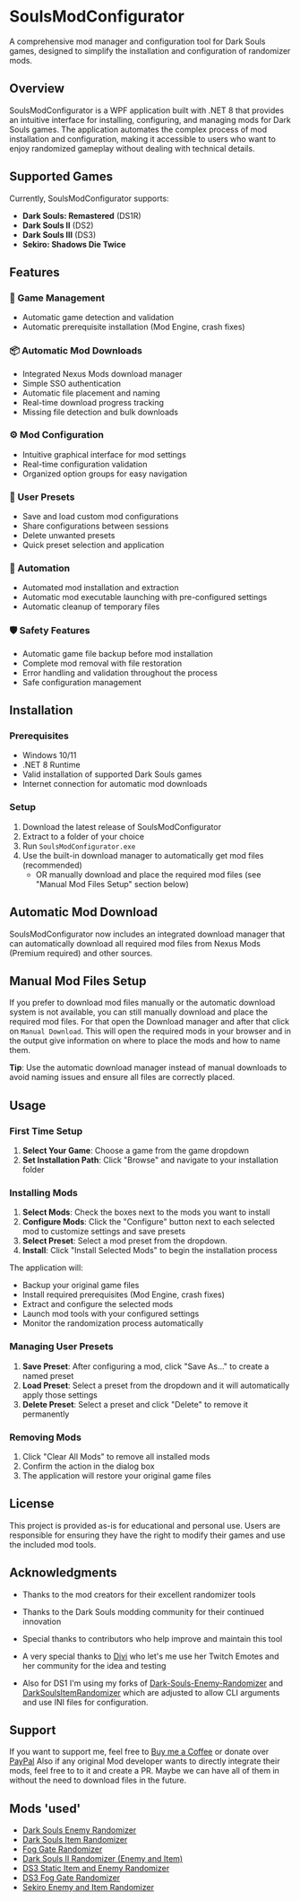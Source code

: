 # SoulsModConfigurator

A comprehensive mod manager and configuration tool for Dark Souls games, designed to simplify the installation and configuration of randomizer mods.

## Overview

SoulsModConfigurator is a WPF application built with .NET 8 that provides an intuitive interface for installing, configuring, and managing mods for Dark Souls games. The application automates the complex process of mod installation and configuration, making it accessible to users who want to enjoy randomized gameplay without dealing with technical details.

## Supported Games

Currently, SoulsModConfigurator supports:

- **Dark Souls: Remastered** (DS1R)
- **Dark Souls II** (DS2)
- **Dark Souls III** (DS3)
- **Sekiro: Shadows Die Twice**

## Features

### 🎯 Game Management
- Automatic game detection and validation
- Automatic prerequisite installation (Mod Engine, crash fixes)

### 📦 Automatic Mod Downloads
- Integrated Nexus Mods download manager
- Simple SSO authentication
- Automatic file placement and naming
- Real-time download progress tracking
- Missing file detection and bulk downloads

### ⚙️ Mod Configuration
- Intuitive graphical interface for mod settings
- Real-time configuration validation
- Organized option groups for easy navigation

### 🔄 User Presets
- Save and load custom mod configurations
- Share configurations between sessions
- Delete unwanted presets
- Quick preset selection and application

### 🤖 Automation
- Automated mod installation and extraction
- Automatic mod executable launching with pre-configured settings
- Automatic cleanup of temporary files

### 🛡️ Safety Features
- Automatic game file backup before mod installation
- Complete mod removal with file restoration
- Error handling and validation throughout the process
- Safe configuration management

## Installation

### Prerequisites
- Windows 10/11
- .NET 8 Runtime
- Valid installation of supported Dark Souls games
- Internet connection for automatic mod downloads

### Setup
1. Download the latest release of SoulsModConfigurator
2. Extract to a folder of your choice
3. Run `SoulsModConfigurator.exe`
4. Use the built-in download manager to automatically get mod files (recommended)
   - OR manually download and place the required mod files (see "Manual Mod Files Setup" section below)

## Automatic Mod Download

SoulsModConfigurator now includes an integrated download manager that can automatically download all required mod files from Nexus Mods (Premium required) and other sources.

## Manual Mod Files Setup

If you prefer to download mod files manually or the automatic download system is not available, you can still manually download and place the required mod files.
For that open the Download manager and after that click on `Manual Download`. This will open the required mods in your browser and in the output give information on where to place the mods and how to name them.

**Tip**: Use the automatic download manager instead of manual downloads to avoid naming issues and ensure all files are correctly placed.

## Usage

### First Time Setup

1. **Select Your Game**: Choose a game from the game dropdown
2. **Set Installation Path**: Click "Browse" and navigate to your installation folder

### Installing Mods

1. **Select Mods**: Check the boxes next to the mods you want to install
2. **Configure Mods**: Click the "Configure" button next to each selected mod to customize settings and save presets
3. **Select Preset**: Select a mod preset from the dropdown.
4. **Install**: Click "Install Selected Mods" to begin the installation process

The application will:
- Backup your original game files
- Install required prerequisites (Mod Engine, crash fixes)
- Extract and configure the selected mods
- Launch mod tools with your configured settings
- Monitor the randomization process automatically

### Managing User Presets

1. **Save Preset**: After configuring a mod, click "Save As..." to create a named preset
2. **Load Preset**: Select a preset from the dropdown and it will automatically apply those settings
3. **Delete Preset**: Select a preset and click "Delete" to remove it permanently

### Removing Mods

1. Click "Clear All Mods" to remove all installed mods
2. Confirm the action in the dialog box
3. The application will restore your original game files

## License

This project is provided as-is for educational and personal use. Users are responsible for ensuring they have the right to modify their games and use the included mod tools.

## Acknowledgments

- Thanks to the mod creators for their excellent randomizer tools
- Thanks to the Dark Souls modding community for their continued innovation
- Special thanks to contributors who help improve and maintain this tool
- A very special thanks to [Divi](https://www.twitch.tv/divi) who let's me use her Twitch Emotes and her community for the idea and testing

- Also for DS1 I'm using my forks of [Dark-Souls-Enemy-Randomizer](https://github.com/Drommedhar/Dark-Souls-Enemy-Randomizer) and [DarkSoulsItemRandomizer](https://github.com/Drommedhar/DarkSoulsItemRandomizer) which are adjusted to allow CLI arguments and use INI files for configuration.

## Support
If you want to support me, feel free to [Buy me a Coffee](https://coff.ee/drommedhar) or donate over [PayPal](https://www.paypal.com/paypalme/drommedhar)
Also if any original Mod developer wants to directly integrate their mods, feel free to to it and create a PR. Maybe we can have all of them in without the need to download files in the future.

## Mods 'used'
- [Dark Souls Enemy Randomizer](https://www.nexusmods.com/darksouls/mods/1407)
- [Dark Souls Item Randomizer](https://www.nexusmods.com/darksoulsremastered/mods/86)
- [Fog Gate Randomizer](https://www.nexusmods.com/darksoulsremastered/mods/165)
- [Dark Souls II Randomizer (Enemy and Item)](https://www.nexusmods.com/darksouls2/mods/1317?tab=description)
- [DS3 Static Item and Enemy Randomizer](https://www.nexusmods.com/darksouls3/mods/361)
- [DS3 Fog Gate Randomizer](https://www.nexusmods.com/darksouls3/mods/551)
- [Sekiro Enemy and Item Randomizer](https://www.nexusmods.com/sekiro/mods/543)
